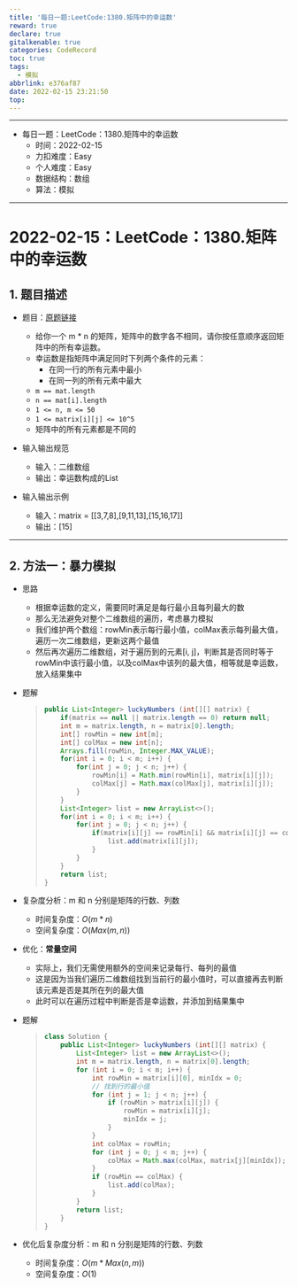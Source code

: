 ```yaml
---
title: '每日一题:LeetCode:1380.矩阵中的幸运数'
reward: true
declare: true
gitalkenable: true
categories: CodeRecord
toc: true
tags:
  - 模拟
abbrlink: e376af87
date: 2022-02-15 23:21:50
top:
---
```

---

* 每日一题：LeetCode：1380.矩阵中的幸运数
  * 时间：2022-02-15
  * 力扣难度：Easy
  * 个人难度：Easy
  * 数据结构：数组
  * 算法：模拟


---

<!-- more -->

# 2022-02-15：LeetCode：1380.矩阵中的幸运数

## 1. 题目描述

* 题目：[原题链接](https://leetcode-cn.com/problems/lucky-numbers-in-a-matrix/)

  * 给你一个 m * n 的矩阵，矩阵中的数字各不相同，请你按任意顺序返回矩阵中的所有幸运数。
  * 幸运数是指矩阵中满足同时下列两个条件的元素：
    * 在同一行的所有元素中最小
    * 在同一列的所有元素中最大
  * `m == mat.length`
  * `n == mat[i].length`
  * `1 <= n, m <= 50`
  * `1 <= matrix[i][j] <= 10^5`
  * 矩阵中的所有元素都是不同的
  
* 输入输出规范
  * 输入：二维数组
  * 输出：幸运数构成的List
* 输入输出示例
  * 输入：matrix = [[3,7,8],[9,11,13],[15,16,17]]
  * 输出：[15]


---

## 2. 方法一：暴力模拟

* 思路

  * 根据幸运数的定义，需要同时满足是每行最小且每列最大的数
  * 那么无法避免对整个二维数组的遍历，考虑暴力模拟
  * 我们维护两个数组：rowMin表示每行最小值，colMax表示每列最大值，遍历一次二维数组，更新这两个最值
  * 然后再次遍历二维数组，对于遍历到的元素[i, j]，判断其是否同时等于rowMin中该行最小值，以及colMax中该列的最大值，相等就是幸运数，放入结果集中
  
* 题解

  > ```java
  > public List<Integer> luckyNumbers (int[][] matrix) {
  >     if(matrix == null || matrix.length == 0) return null;
  >     int m = matrix.length, n = matrix[0].length;
  >     int[] rowMin = new int[m];
  >     int[] colMax = new int[n];
  >     Arrays.fill(rowMin, Integer.MAX_VALUE);
  >     for(int i = 0; i < m; i++) {
  >         for(int j = 0; j < n; j++) {
  >             rowMin[i] = Math.min(rowMin[i], matrix[i][j]);
  >             colMax[j] = Math.max(colMax[j], matrix[i][j]);
  >         }
  >     }
  >     List<Integer> list = new ArrayList<>();
  >     for(int i = 0; i < m; i++) {
  >         for(int j = 0; j < n; j++) {
  >             if(matrix[i][j] == rowMin[i] && matrix[i][j] == colMax[j]) {
  >                 list.add(matrix[i][j]);
  >             }
  >         }
  >     }
  >     return list;
  > }
  > ```
  
* 复杂度分析：m 和 n 分别是矩阵的行数、列数

  * 时间复杂度：$O(m*n)$
  * 空间复杂度：$O(Max(m, n))$

* 优化：**常量空间**

  * 实际上，我们无需使用额外的空间来记录每行、每列的最值
  * 这是因为当我们遍历二维数组找到当前行的最小值时，可以直接再去判断该元素是否是其所在列的最大值
  * 此时可以在遍历过程中判断是否是幸运数，并添加到结果集中

* 题解

  > ```java
  > class Solution {
  >     public List<Integer> luckyNumbers (int[][] matrix) {
  >         List<Integer> list = new ArrayList<>();
  >         int m = matrix.length, n = matrix[0].length;
  >         for (int i = 0; i < m; i++) {
  >             int rowMin = matrix[i][0], minIdx = 0;
  >             // 找到行的最小值
  >             for (int j = 1; j < n; j++) {
  >                 if (rowMin > matrix[i][j]) {
  >                     rowMin = matrix[i][j];
  >                     minIdx = j;
  >                 }
  >             }
  >             int colMax = rowMin;
  >             for (int j = 0; j < m; j++) {
  >                 colMax = Math.max(colMax, matrix[j][minIdx]);
  >             }
  >             if (rowMin == colMax) {
  >                 list.add(colMax);
  >             }
  >         }
  >         return list;
  >     }
  > }
  > ```

* 优化后复杂度分析：m 和 n 分别是矩阵的行数、列数

  * 时间复杂度：$O(m*Max(n, m))$
  * 空间复杂度：$O(1)$